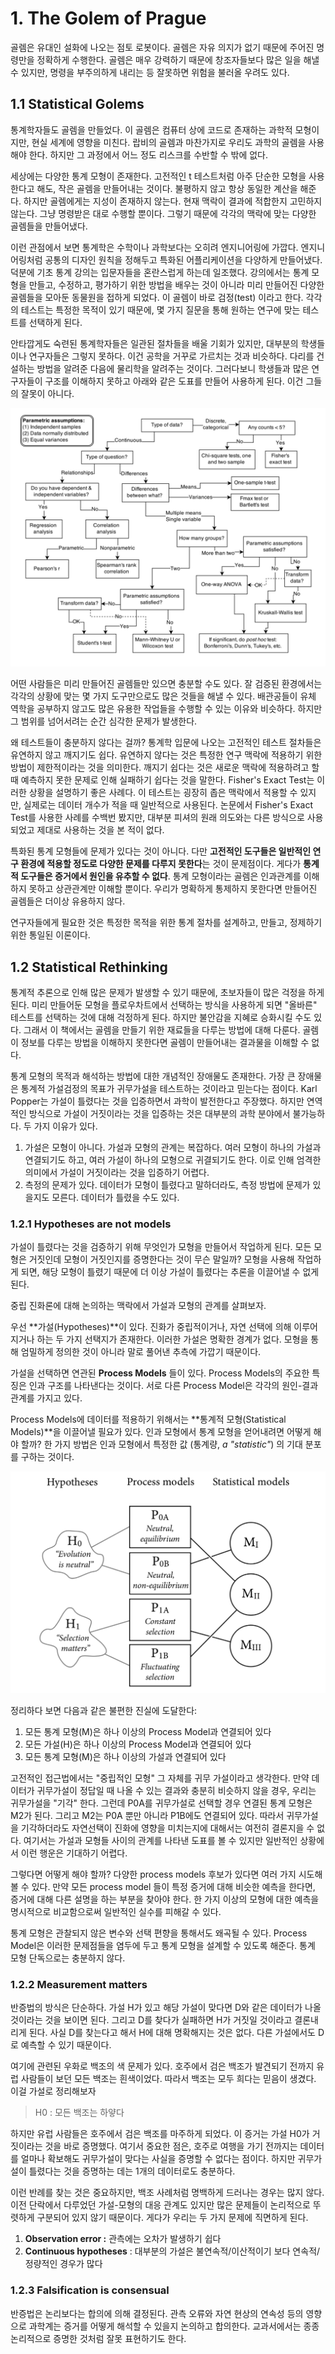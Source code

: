 # 1. The Golem of Prague

골렘은 유대인 설화에 나오는 점토 로봇이다. 골렘은 자유 의지가 없기 때문에 주어진 명령만을 정확하게 수행한다. 골렘은 매우 강력하기 때문에 창조자들보다 많은 일을 해낼 수 있지만, 명령을 부주의하게 내리는 등 잘못하면 위험을 불러올 우려도 있다. 

## 1.1 Statistical Golems

통계학자들도 골렘을 만들었다. 이 골렘은 컴퓨터 상에 코드로 존재하는 과학적 모형이지만, 현실 세계에 영향을 미친다. 랍비의 골렘과 마찬가지로 우리도 과학의 골렘을 사용해야 한다. 하지만 그 과정에서 어느 정도 리스크를 수반할 수 밖에 없다.

세상에는 다양한 통계 모형이 존재한다. 고전적인 t 테스트처럼 아주 단순한 모형을 사용한다고 해도, 작은 골렘을 만들어내는 것이다. 불평하지 않고 항상 동일한 계산을 해준다. 하지만 골렘에게는 지성이 존재하지 않는다. 현재 맥락이 결과에 적합한지 고민하지 않는다. 그냥 명령받은 대로 수행할 뿐이다. 그렇기 때문에 각각의 맥락에 맞는 다양한 골렘들을 만들어냈다. 

이런 관점에서 보면 통계학은 수학이나 과학보다는 오히려 엔지니어링에 가깝다. 엔지니어링처럼 공통의 디자인 원칙을 정해두고 특화된 어플리케이션을 다양하게 만들어냈다. 덕분에 기초 통계 강의는 입문자들을 혼란스럽게 하는데 일조했다. 강의에서는 통계 모형을 만들고, 수정하고, 평가하기 위한 방법을 배우는 것이 아니라 미리 만들어진 다양한 골렘들을 모아둔 동물원을 접하게 되었다. 이 골렘이 바로 검정(test) 이라고 한다. 각각의 테스트는 특정한 목적이 있기 때문에, 몇 가지 질문을 통해 원하는 연구에 맞는 테스트를 선택하게 된다.

안타깝게도 숙련된 통계학자들은 일관된 절차들을 배울 기회가 있지만, 대부분의 학생들이나 연구자들은 그렇지 못하다. 이건 공학을 거꾸로 가르치는 것과 비슷하다. 다리를 건설하는 방법을 알려준 다음에 물리학을 알려주는 것이다. 그러다보니 학생들과 많은 연구자들이 구조를 이해하지 못하고 아래와 같은 도표를 만들어 사용하게 된다. 이건 그들의 잘못이 아니다.

![](fig/ch1_fig_01.png)

어떤 사람들은 미리 만들어진 골렘들만 있으면 충분할 수도 있다. 잘 검증된 환경에서는 각각의 상황에 맞는 몇 가지 도구만으로도 많은 것들을 해낼 수 있다. 배관공들이 유체 역학을 공부하지 않고도 많은 유용한 작업들을 수행할 수 있는 이유와 비슷하다. 하지만 그 범위를 넘어서려는 순간 심각한 문제가 발생한다.

왜 테스트들이 충분하지 않다는 걸까? 통계학 입문에 나오는 고전적인 테스트 절차들은 유연하지 않고 깨지기도 쉽다. 유연하지 않다는 것은 특정한 연구 맥락에 적용하기 위한 방법이 제한적이라는 것을 의미한다. 깨지기 쉽다는 것은 새로운 맥락에 적용하려고 할 때 예측하지 못한 문제로 인해 실패하기 쉽다는 것을 말한다. Fisher's Exact Test는 이러한 상황을 설명하기 좋은 사례다. 이 테스트는 굉장히 좁은 맥락에서 적용할 수 있지만, 실제로는 데이터 개수가 적을 때 일반적으로 사용된다. 논문에서 Fisher's Exact Test를 사용한 사례를 수백번 봤지만, 대부분 피셔의 원래 의도와는 다른 방식으로 사용되었고 제대로 사용하는 것을 본 적이 없다.

특화된 통계 모형들에 문제가 있다는 것이 아니다. 다만 **고전적인 도구들은 일반적인 연구 환경에 적용할 정도로 다양한 문제를 다루지 못한다**는 것이 문제점이다. 게다가 **통계적 도구들은 증거에서 원인을 유추할 수 없다**. 통계 모형이라는 골렘은 인과관계를 이해하지 못하고 상관관계만 이해할 뿐이다. 우리가 명확하게 통제하지 못한다면 만들어진 골렘들은 더이상 유용하지 않다.

연구자들에게 필요한 것은 특정한 목적을 위한 통계 절차를 설계하고, 만들고, 정제하기 위한 통일된 이론이다.

## 1.2 Statistical Rethinking

통계적 추론으로 인해 많은 문제가 발생할 수 있기 때문에, 초보자들이 많은 걱정을 하게 된다. 미리 만들어둔 모형을 플로우차트에서 선택하는 방식을 사용하게 되면 "올바른" 테스트를 선택하는 것에 대해 걱정하게 된다. 하지만 불안감을 지혜로 승화시킬 수도 있다. 그래서 이 책에서는 골렘을 만들기 위한 재료들을 다루는 방법에 대해 다룬다. 골렘이 정보를 다루는 방법을 이해하지 못한다면 골렘이 만들어내는 결과물을 이해할 수 없다. 

통계 모형의 목적과 해석하는 방법에 대한 개념적인 장애물도 존재한다. 가장 큰 장애물은 통계적 가설검정의 목표가 귀무가설을 테스트하는 것이라고 믿는다는 점이다. Karl Popper는 가설이 틀렸다는 것을 입증하면서 과학이 발전한다고 주장했다. 하지만 연역적인 방식으로 가설이 거짓이라는 것을 입증하는 것은 대부분의 과학 분야에서 불가능하다. 두 가지 이유가 있다.

1. 가설은 모형이 아니다. 가설과 모형의 관계는 복잡하다. 여러 모형이 하나의 가설과 연결되기도 하고, 여러 가설이 하나의 모형으로 귀결되기도 한다. 이로 인해 엄격한 의미에서 가설이 거짓이라는 것을 입증하기 어렵다.
2. 측정의 문제가 있다. 데이터가 모형이 틀렸다고 말하더라도, 측정 방법에 문제가 있을지도 모른다. 데이터가 틀렸을 수도 있다.

### 1.2.1 Hypotheses are not models

가설이 틀렸다는 것을 검증하기 위해 무엇인가 모형을 만들어서 작업하게 된다. 모든 모형은 거짓인데 모형이 거짓인지를 증명한다는 것이 무슨 말일까? 모형을 사용해 작업하게 되면, 해당 모형이 틀렸기 때문에 더 이상 가설이 틀렸다는 추론을 이끌어낼 수 없게 된다.

중립 진화론에 대해 논의하는 맥락에서 가설과 모형의 관계를 살펴보자. 

우선 **가설(Hypotheses)**이 있다. 진화가 중립적이거나, 자연 선택에 의해 이루어지거나 하는 두 가지 선택지가 존재한다. 이러한 가설은 명확한 경계가 없다. 모형을 통해 엄밀하게 정의한 것이 아니라 말로 풀어낸 추측에 가깝기 때문이다.

가설을 선택하면 연관된 **Process Models** 들이 있다. Process Models의 주요한 특징은 인과 구조를 나타낸다는 것이다. 서로 다른 Process Model은 각각의 원인-결과 관계를 가지고 있다. 

Process Models에 데이터를 적용하기 위해서는 **통계적 모형(Statistical Models)**을 이끌어낼 필요가 있다. 인과 모형에서 통계 모형을 얻어내려면 어떻게 해야 할까? 한 가지 방법은 인과 모형에서 특정한 값 (통계량, *a "statistic"*) 의 기대 분포를 구하는 것이다.

![](fig/ch1_fig_02.png)

정리하다 보면 다음과 같은 불편한 진실에 도달한다:

1. 모든 통계 모형(M)은 하나 이상의 Process Model과 연결되어 있다
2. 모든 가설(H)은 하나 이상의 Process Model과 연결되어 있다
3. 모든 통계 모형(M)은 하나 이상의 가설과 연결되어 있다

고전적인 접근법에서는 "중립적인 모형" 그 자체를 귀무 가설이라고 생각한다. 만약 데이터가 귀무가설이 정답일 때 나올 수 있는 결과와 충분히 비슷하지 않을 경우, 우리는 귀무가설을 "기각" 한다. 그런데 P0A를 귀무가설로 선택할 경우 연결된 통계 모형은 M2가 된다. 그리고 M2는 P0A 뿐만 아니라 P1B에도 연결되어 있다. 따라서 귀무가설을 기각하더라도 자연선택이 진화에 영향을 미치는지에 대해서는 여전히 결론지을 수 없다. 여기서는 가설과 모형들 사이의 관계를 나타낸 도표를 볼 수 있지만 일반적인 상황에서 이런 행운은 기대하기 어렵다. 

그렇다면 어떻게 해야 할까? 다양한 process models 후보가 있다면 여러 가지 시도해 볼 수 있다. 만약 모든 process model 들이 특정 증거에 대해 비슷한 예측을 한다면, 증거에 대해 다른 설명을 하는 부분을 찾아야 한다. 한 가지 이상의 모형에 대한 예측을 명시적으로 비교함으로써 일반적인 실수를 피해갈 수 있다.

통계 모형은 관찰되지 않은 변수와 선택 편향을 통해서도 왜곡될 수 있다. Process Model은 이러한 문제점들을 염두에 두고 통계 모형을 설계할 수 있도록 해준다. 통계 모형 단독으로는 충분하지 않다.

### 1.2.2 Measurement matters

반증법의 방식은 단순하다. 가설 H가 있고 해당 가설이 맞다면 D와 같은 데이터가 나올 것이라는 것을 보이면 된다. 그리고 D를 찾다가 실패하면 H가 거짓일 것이라고 결론내리게 된다. 사실 D를 찾는다고 해서 H에 대해 명확해지는 것은 없다. 다른 가설에서도 D로 예측할 수 있기 때문이다.

여기에 관련된 우화로 백조의 색 문제가 있다. 호주에서 검은 백조가 발견되기 전까지 유럽 사람들이 보던 모든 백조는 흰색이었다. 따라서 백조는 모두 희다는 믿음이 생겼다. 이걸 가설로 정리해보자

> H0 : 모든 백조는 하얗다

하지만 유럽 사람들은 호주에서 검은 백조를 마주하게 되었다. 이 증거는 가설 H0가 거짓이라는 것을 바로 증명했다. 여기서 중요한 점은, 호주로 여행을 가기 전까지는 데이터를 얼마나 확보해도 귀무가설이 맞다는 사실을 증명할 수 없다는 점이다. 하지만 귀무가설이 틀렸다는 것을 증명하는 데는 1개의 데이터로도 충분하다. 

이런 반례를 찾는 것은 중요하지만, 백조 사례처럼 명백하게 드러나는 경우는 많지 않다. 이전 단락에서 다루었던 가설-모형의 대응 관계도 있지만 많은 문제들이 논리적으로 뚜렷하게 구분되어 있지 않기 때문이다. 게다가 우리는 두 가지 문제에 직면하게 된다.

1. **Observation error :** 관측에는 오차가 발생하기 쉽다
2. **Continuous hypotheses** : 대부분의 가설은 불연속적/이산적이기 보다 연속적/정량적인 경우가 많다

### 1.2.3 Falsification is consensual

반증법은 논리보다는 합의에 의해 결정된다. 관측 오류와 자연 현상의 연속성 등의 영향으로 과학계는 증거를 어떻게 해석할 수 있을지 논의하고 합의한다. 교과서에서는 종종 논리적으로 증명한 것처럼 잘못 표현하기도 한다.
